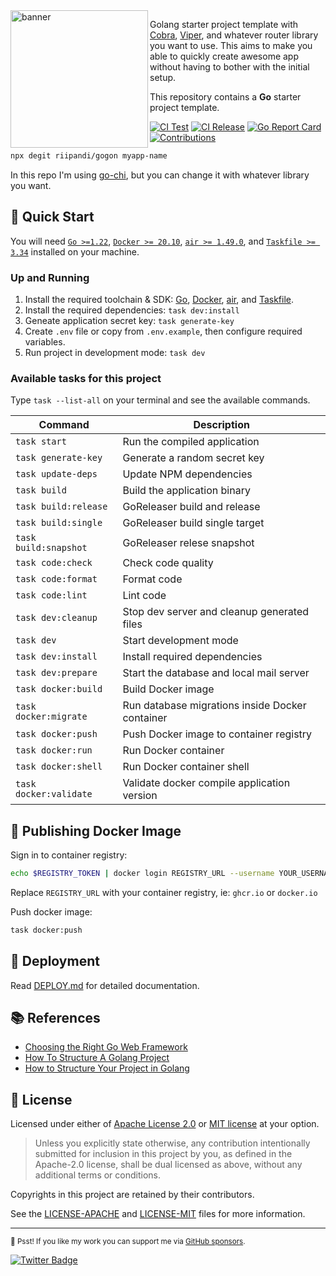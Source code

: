 <img src="https://i.imgur.com/vJfIiId.png" alt="banner" align="left" height="220" />

Golang starter project template with [Cobra][cobra], [Viper][viper], and whatever router library you want to use.
This aims to make you able to quickly create awesome app without having to bother with the
initial setup.

This repository contains a **Go** starter project template.

[![CI Test](https://github.com/riipandi/gogon/actions/workflows/release.yml/badge.svg)](https://github.com/riipandi/gogon/actions/workflows/release.yml)
[![CI Release](https://github.com/riipandi/gogon/actions/workflows/test.yml/badge.svg)](https://github.com/riipandi/gogon/actions/workflows/test.yml)
[![Go Report Card](https://goreportcard.com/badge/github.com/riipandi/gogon)](https://goreportcard.com/report/github.com/riipandi/gogon)
[![Contributions](https://img.shields.io/badge/Contributions-welcome-blue.svg?color=gray)](https://github.com/riipandi/gogon/graphs/contributors)

```bash
npx degit riipandi/gogon myapp-name
```

In this repo I'm using [go-chi][go-chi], but you can change it with whatever library you want.

## 🏁 Quick Start

You will need [`Go >=1.22`][golang], [`Docker >= 20.10`][docker], [`air >= 1.49.0`][air],
and [`Taskfile >= 3.34`][taskfile] installed on your machine.

### Up and Running

1. Install the required toolchain & SDK: [Go][golang], [Docker][docker], [air][air], and [Taskfile][taskfile].
2. Install the required dependencies: `task dev:install`
3. Geneate application secret key: `task generate-key`
3. Create `.env` file or copy from `.env.example`, then configure required variables.
4. Run project in development mode: `task dev`

### Available tasks for this project

Type `task --list-all` on your terminal and see the available commands.

| Command                 | Description                                     |
| ----------------------- | ----------------------------------------------- |
| `task start`            | Run the compiled application                    |
| `task generate-key`     | Generate a random secret key                    |
| `task update-deps`      | Update NPM dependencies                         |
| `task build`            | Build the application binary                    |
| `task build:release`    | GoReleaser build and release                    |
| `task build:single`     | GoReleaser build single target                  |
| `task build:snapshot`   | GoReleaser relese snapshot                      |
| `task code:check`       | Check code quality                              |
| `task code:format`      | Format code                                     |
| `task code:lint`        | Lint code                                       |
| `task dev:cleanup`      | Stop dev server and cleanup generated files     |
| `task dev`              | Start development mode                          |
| `task dev:install`      | Install required dependencies                   |
| `task dev:prepare`      | Start the database and local mail server        |
| `task docker:build`     | Build Docker image                              |
| `task docker:migrate`   | Run database migrations inside Docker container |
| `task docker:push`      | Push Docker image to container registry         |
| `task docker:run`       | Run Docker container                            |
| `task docker:shell`     | Run Docker container shell                      |
| `task docker:validate`  | Validate docker compile application version     |

## 🐳 Publishing Docker Image

Sign in to container registry:

```sh
echo $REGISTRY_TOKEN | docker login REGISTRY_URL --username YOUR_USERNAME --password-stdin
```

Replace `REGISTRY_URL` with your container registry, ie: `ghcr.io` or `docker.io`

Push docker image:

```sh
task docker:push
```

## 🚀 Deployment

Read [DEPLOY.md](./DEPLOY.md) for detailed documentation.

## 📚 References

- [Choosing the Right Go Web Framework](https://brunoscheufler.com/blog/2019-04-26-choosing-the-right-go-web-framework)
- [How To Structure A Golang Project](https://blog.boot.dev/golang/golang-project-structure)
- [How to Structure Your Project in Golang](https://medium.com/geekculture/how-to-structure-your-project-in-golang-the-backend-developers-guide-31be05c6fdd9)

## 🪪 License

Licensed under either of [Apache License 2.0][license-apache] or [MIT license][license-mit] at your option.

> Unless you explicitly state otherwise, any contribution intentionally submitted for inclusion in this project by you,
> as defined in the Apache-2.0 license, shall be dual licensed as above, without any additional terms or conditions.

Copyrights in this project are retained by their contributors.

See the [LICENSE-APACHE](./LICENSE-APACHE) and [LICENSE-MIT](./LICENSE-MIT) files for more information.

---

<sub>🤫 Psst! If you like my work you can support me via [GitHub sponsors](https://github.com/sponsors/riipandi).</sub>

[![Twitter Badge](https://img.shields.io/badge/-%40riipandi-1ca0f1?style=flat&labelColor=0890f0&logo=twitter&logoColor=white)][riipandi-twitter]

[cobra]: https://cobra.dev/
[viper]: https://github.com/spf13/viper
[go-chi]: https://github.com/go-chi/chi
[golang]: https://go.dev/doc/install
[air]: https://github.com/cosmtrek/air?tab=readme-ov-file#installation
[docker]: https://docs.docker.com/engine/install/
[taskfile]: https://taskfile.dev/installation
[license-mit]: https://choosealicense.com/licenses/mit/
[license-apache]: https://choosealicense.com/licenses/apache-2.0/
[riipandi-twitter]: https://twitter.com/intent/follow?screen_name=riipandi
